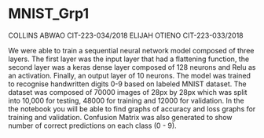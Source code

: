 # MNIST_Grp1
COLLINS ABWAO CIT-223-034/2018
ELIJAH OTIENO CIT-223-033/2018


We were able to train a sequential neural network model composed of three layers. The first layer was the input layer that had a flattening function, the second layer was a keras dense layer composed of 
128 neurons and Relu as an activation. Finally, an output layer of 10 neurons. The model was trained to recognise handwritten digits 0-9 based on labeled MNIST dataset. The dataset was composed of 70000 images of 28px by 28px
which was split into 10,000 for testing, 48000 for training and 12000 for validation. In the the notebook you will be able to find graphs of accuracy and loss graphs for training and validation.
Confusion Matrix was also generated to show number of correct predictions on each class (0 - 9).

